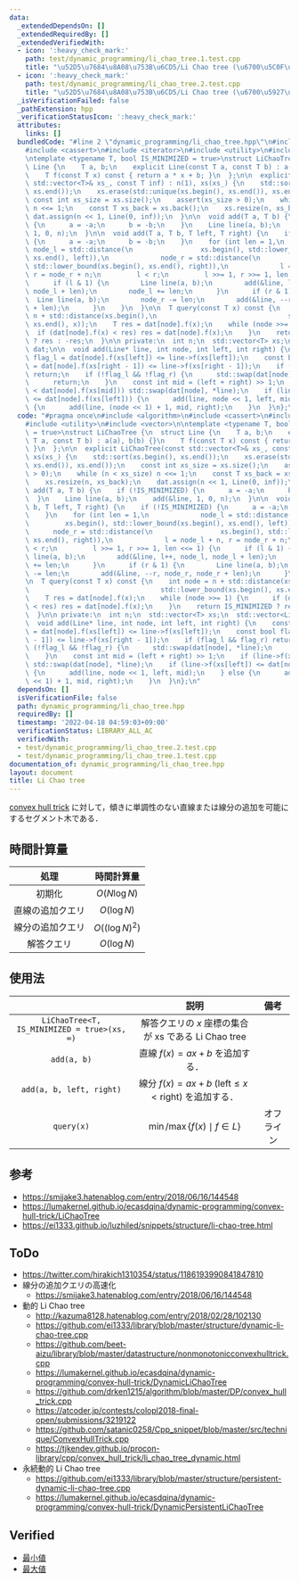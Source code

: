 ```yaml
---
data:
  _extendedDependsOn: []
  _extendedRequiredBy: []
  _extendedVerifiedWith:
  - icon: ':heavy_check_mark:'
    path: test/dynamic_programming/li_chao_tree.1.test.cpp
    title: "\u52D5\u7684\u8A08\u753B\u6CD5/Li Chao tree (\u6700\u5C0F\u5024)"
  - icon: ':heavy_check_mark:'
    path: test/dynamic_programming/li_chao_tree.2.test.cpp
    title: "\u52D5\u7684\u8A08\u753B\u6CD5/Li Chao tree (\u6700\u5927\u5024)"
  _isVerificationFailed: false
  _pathExtension: hpp
  _verificationStatusIcon: ':heavy_check_mark:'
  attributes:
    links: []
  bundledCode: "#line 2 \"dynamic_programming/li_chao_tree.hpp\"\n#include <algorithm>\n\
    #include <cassert>\n#include <iterator>\n#include <utility>\n#include <vector>\n\
    \ntemplate <typename T, bool IS_MINIMIZED = true>\nstruct LiChaoTree {\n  struct\
    \ Line {\n    T a, b;\n    explicit Line(const T a, const T b) : a(a), b(b) {}\n\
    \    T f(const T x) const { return a * x + b; }\n  };\n\n  explicit LiChaoTree(const\
    \ std::vector<T>& xs_, const T inf) : n(1), xs(xs_) {\n    std::sort(xs.begin(),\
    \ xs.end());\n    xs.erase(std::unique(xs.begin(), xs.end()), xs.end());\n   \
    \ const int xs_size = xs.size();\n    assert(xs_size > 0);\n    while (n < xs_size)\
    \ n <<= 1;\n    const T xs_back = xs.back();\n    xs.resize(n, xs_back);\n   \
    \ dat.assign(n << 1, Line(0, inf));\n  }\n\n  void add(T a, T b) {\n    if (!IS_MINIMIZED)\
    \ {\n      a = -a;\n      b = -b;\n    }\n    Line line(a, b);\n    add(&line,\
    \ 1, 0, n);\n  }\n\n  void add(T a, T b, T left, T right) {\n    if (!IS_MINIMIZED)\
    \ {\n      a = -a;\n      b = -b;\n    }\n    for (int len = 1,\n            \
    \ node_l = std::distance(\n                 xs.begin(), std::lower_bound(xs.begin(),\
    \ xs.end(), left)),\n             node_r = std::distance(\n                 xs.begin(),\
    \ std::lower_bound(xs.begin(), xs.end(), right)),\n             l = node_l + n,\
    \ r = node_r + n;\n         l < r;\n         l >>= 1, r >>= 1, len <<= 1) {\n\
    \      if (l & 1) {\n        Line line(a, b);\n        add(&line, l++, node_l,\
    \ node_l + len);\n        node_l += len;\n      }\n      if (r & 1) {\n      \
    \  Line line(a, b);\n        node_r -= len;\n        add(&line, --r, node_r, node_r\
    \ + len);\n      }\n    }\n  }\n\n  T query(const T x) const {\n    int node =\
    \ n + std::distance(xs.begin(),\n                                 std::lower_bound(xs.begin(),\
    \ xs.end(), x));\n    T res = dat[node].f(x);\n    while (node >>= 1) {\n    \
    \  if (dat[node].f(x) < res) res = dat[node].f(x);\n    }\n    return IS_MINIMIZED\
    \ ? res : -res;\n  }\n\n private:\n  int n;\n  std::vector<T> xs;\n  std::vector<Line>\
    \ dat;\n\n  void add(Line* line, int node, int left, int right) {\n    const bool\
    \ flag_l = dat[node].f(xs[left]) <= line->f(xs[left]);\n    const bool flag_r\
    \ = dat[node].f(xs[right - 1]) <= line->f(xs[right - 1]);\n    if (flag_l && flag_r)\
    \ return;\n    if (!flag_l && !flag_r) {\n      std::swap(dat[node], *line);\n\
    \      return;\n    }\n    const int mid = (left + right) >> 1;\n    if (line->f(xs[mid])\
    \ < dat[node].f(xs[mid])) std::swap(dat[node], *line);\n    if (line->f(xs[left])\
    \ <= dat[node].f(xs[left])) {\n      add(line, node << 1, left, mid);\n    } else\
    \ {\n      add(line, (node << 1) + 1, mid, right);\n    }\n  }\n};\n"
  code: "#pragma once\n#include <algorithm>\n#include <cassert>\n#include <iterator>\n\
    #include <utility>\n#include <vector>\n\ntemplate <typename T, bool IS_MINIMIZED\
    \ = true>\nstruct LiChaoTree {\n  struct Line {\n    T a, b;\n    explicit Line(const\
    \ T a, const T b) : a(a), b(b) {}\n    T f(const T x) const { return a * x + b;\
    \ }\n  };\n\n  explicit LiChaoTree(const std::vector<T>& xs_, const T inf) : n(1),\
    \ xs(xs_) {\n    std::sort(xs.begin(), xs.end());\n    xs.erase(std::unique(xs.begin(),\
    \ xs.end()), xs.end());\n    const int xs_size = xs.size();\n    assert(xs_size\
    \ > 0);\n    while (n < xs_size) n <<= 1;\n    const T xs_back = xs.back();\n\
    \    xs.resize(n, xs_back);\n    dat.assign(n << 1, Line(0, inf));\n  }\n\n  void\
    \ add(T a, T b) {\n    if (!IS_MINIMIZED) {\n      a = -a;\n      b = -b;\n  \
    \  }\n    Line line(a, b);\n    add(&line, 1, 0, n);\n  }\n\n  void add(T a, T\
    \ b, T left, T right) {\n    if (!IS_MINIMIZED) {\n      a = -a;\n      b = -b;\n\
    \    }\n    for (int len = 1,\n             node_l = std::distance(\n        \
    \         xs.begin(), std::lower_bound(xs.begin(), xs.end(), left)),\n       \
    \      node_r = std::distance(\n                 xs.begin(), std::lower_bound(xs.begin(),\
    \ xs.end(), right)),\n             l = node_l + n, r = node_r + n;\n         l\
    \ < r;\n         l >>= 1, r >>= 1, len <<= 1) {\n      if (l & 1) {\n        Line\
    \ line(a, b);\n        add(&line, l++, node_l, node_l + len);\n        node_l\
    \ += len;\n      }\n      if (r & 1) {\n        Line line(a, b);\n        node_r\
    \ -= len;\n        add(&line, --r, node_r, node_r + len);\n      }\n    }\n  }\n\
    \n  T query(const T x) const {\n    int node = n + std::distance(xs.begin(),\n\
    \                                 std::lower_bound(xs.begin(), xs.end(), x));\n\
    \    T res = dat[node].f(x);\n    while (node >>= 1) {\n      if (dat[node].f(x)\
    \ < res) res = dat[node].f(x);\n    }\n    return IS_MINIMIZED ? res : -res;\n\
    \  }\n\n private:\n  int n;\n  std::vector<T> xs;\n  std::vector<Line> dat;\n\n\
    \  void add(Line* line, int node, int left, int right) {\n    const bool flag_l\
    \ = dat[node].f(xs[left]) <= line->f(xs[left]);\n    const bool flag_r = dat[node].f(xs[right\
    \ - 1]) <= line->f(xs[right - 1]);\n    if (flag_l && flag_r) return;\n    if\
    \ (!flag_l && !flag_r) {\n      std::swap(dat[node], *line);\n      return;\n\
    \    }\n    const int mid = (left + right) >> 1;\n    if (line->f(xs[mid]) < dat[node].f(xs[mid]))\
    \ std::swap(dat[node], *line);\n    if (line->f(xs[left]) <= dat[node].f(xs[left]))\
    \ {\n      add(line, node << 1, left, mid);\n    } else {\n      add(line, (node\
    \ << 1) + 1, mid, right);\n    }\n  }\n};\n"
  dependsOn: []
  isVerificationFile: false
  path: dynamic_programming/li_chao_tree.hpp
  requiredBy: []
  timestamp: '2022-04-18 04:59:03+09:00'
  verificationStatus: LIBRARY_ALL_AC
  verifiedWith:
  - test/dynamic_programming/li_chao_tree.2.test.cpp
  - test/dynamic_programming/li_chao_tree.1.test.cpp
documentation_of: dynamic_programming/li_chao_tree.hpp
layout: document
title: Li Chao tree
---
```


[convex hull trick](cht.md) に対して，傾きに単調性のない直線または線分の追加を可能にするセグメント木である．


## 時間計算量

|処理|時間計算量|
|:--:|:--:|
|初期化|$O(N \log{N})$|
|直線の追加クエリ|$O(\log{N})$|
|線分の追加クエリ|$O((\log{N})^2)$|
|解答クエリ|$O(\log{N})$|


## 使用法

||説明|備考|
|:--:|:--:|:--:|
|`LiChaoTree<T, IS_MINIMIZED = true>(xs, ∞)`|解答クエリの $x$ 座標の集合が $\mathrm{xs}$ である Li Chao tree||
|`add(a, b)`|直線 $f(x) = ax + b$ を追加する．||
|`add(a, b, left, right)`|線分 $f(x) = ax + b$ ($\mathrm{left} \leq x < \mathrm{right}$) を追加する．||
|`query(x)`|$\min \text{/} \max \lbrace f(x) \mid f \in L \rbrace$|オフライン|


## 参考

- https://smijake3.hatenablog.com/entry/2018/06/16/144548
- https://lumakernel.github.io/ecasdqina/dynamic-programming/convex-hull-trick/LiChaoTree
- https://ei1333.github.io/luzhiled/snippets/structure/li-chao-tree.html


## ToDo

- https://twitter.com/hirakich1310354/status/1186193990841847810
- 線分の追加クエリの高速化
  - https://smijake3.hatenablog.com/entry/2018/06/16/144548
- 動的 Li Chao tree
  - http://kazuma8128.hatenablog.com/entry/2018/02/28/102130
  - https://github.com/ei1333/library/blob/master/structure/dynamic-li-chao-tree.cpp
  - https://github.com/beet-aizu/library/blob/master/datastructure/nonmonotonicconvexhulltrick.cpp
  - https://lumakernel.github.io/ecasdqina/dynamic-programming/convex-hull-trick/DynamicLiChaoTree
  - https://github.com/drken1215/algorithm/blob/master/DP/convex_hull_trick.cpp
  - https://atcoder.jp/contests/colopl2018-final-open/submissions/3219122
  - https://github.com/satanic0258/Cpp_snippet/blob/master/src/technique/ConvexHullTrick.cpp
  - https://tjkendev.github.io/procon-library/cpp/convex_hull_trick/li_chao_tree_dynamic.html
- 永続動的 Li Chao tree
  - https://github.com/ei1333/library/blob/master/structure/persistent-dynamic-li-chao-tree.cpp
  - https://lumakernel.github.io/ecasdqina/dynamic-programming/convex-hull-trick/DynamicPersistentLiChaoTree


## Verified

- [最小値](https://judge.yosupo.jp/submission/3848)
- [最大値](https://judge.yosupo.jp/submission/3849)
